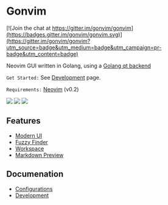 # Gonvim

[![Join the chat at https://gitter.im/gonvim/gonvim](https://badges.gitter.im/gonvim/gonvim.svg)](https://gitter.im/gonvim/gonvim?utm_source=badge&utm_medium=badge&utm_campaign=pr-badge&utm_content=badge)

Neovim GUI written in Golang, using a [Golang qt backend](https://github.com/therecipe/qt)

`Get Started:` See [Development](https://github.com/akiyosi/gonvim/wiki/Development) page.

`Requirements:` [Neovim](https://github.com/neovim/neovim) (v0.2)

![](https://raw.githubusercontent.com/wiki/akiyosi/gonvim/screenshots/main.png)
![](https://raw.githubusercontent.com/wiki/akiyosi/gonvim/images/gonvim-color-black.png)
![](https://raw.githubusercontent.com/wiki/akiyosi/gonvim/images/gonvim-color-white.png)

## Features

- [Modern UI](https://github.com/akiyosi/gonvim/wiki/Features#tabline-statusline-lint-message-command-line-and-message)
- [Fuzzy Finder](https://github.com/akiyosi/gonvim/wiki/Features#fuzzy-finder-in-gui)
- [Workspace](https://github.com/akiyosi/gonvim/wiki/Features#workspace)
- [Markdown Preview](https://github.com/akiyosi/gonvim/wiki/Features#markdown-preview)

## Documenation

- [Configurations](https://github.com/akiyosi/gonvim/wiki/Configurations)
- [Development](https://github.com/akiyosi/gonvim/wiki/Development)
